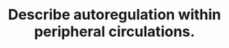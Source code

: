 ---
title: "Describe autoregulation within peripheral circulations."
entityType: SAQ
exam: PEX
college: CICM
year: 2014
sitting: A
question: 12
passRate: 8
EC_expectedDomains:
- "It was expected candidates would provide some detail as to locally acting factors."
EC_extraCredit:
- "Adenosine and nitric oxide were mentioned on occasions"
EC_errorsCommon:
- "Most candidates failed to fully comprehend the question."
- "Candidates displayed some difficulty in differentiating regulation at a local level (which is what the question asked for) from that of central regulation (e.g. sympathetic nervous system activity, cardiac output, etc.), which was not what the question asked for."
- "Other omissions were a failure to define and explain autoregulation."
- "Most candidates mentioned the myogenic and the metabolic theories, but failed to provide sufficient details as to their mechanisms."
- "but others such as endothelin and prostacyclin were often omitted."
---